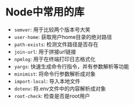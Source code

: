 # Node中常用的库    

* `semver`: 用于比较两个版本号大笑
* `user-home`:  获取用户home目录的绝对路径
* `path-exists`:  检测文件路径是否存在
* `join-url`: 用于拼接url链接
* `npmlog`: 用于在终端打印日志格式化
* `yargs`: 快速生成命令行指令，并有参数解析等功能
* `minimist`: 将命令行参数解析成对象
* `import-local`: 导入本地文件
* `dotenv`: 将.env文件中的内容解析成对象
* `root-check`: 检查是否是root用户